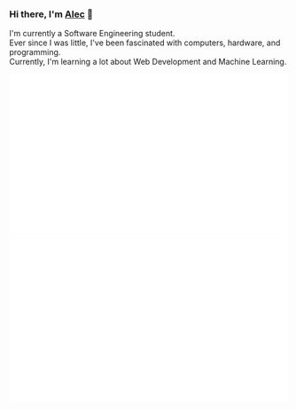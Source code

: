 ### Hi there, I'm [Alec](https://adibarra.com) 👋

I'm currently a Software Engineering student.<br>
Ever since I was little, I've been fascinated with computers, hardware, and programming.<br>
Currently, I'm learning a lot about Web Development and Machine Learning.<br>

<picture>
  <source media="(prefers-color-scheme: dark)" srcset="https://github.com/adibarra/github-stats/blob/master/generated/overview.svg#gh-dark-mode-only">
  <img src="https://github.com/adibarra/github-stats/blob/master/generated/overview.svg#gh-light-mode-only">
</picture>

<picture>
  <source media="(prefers-color-scheme: dark)" srcset="https://github.com/adibarra/github-stats/blob/master/generated/languages.svg#gh-dark-mode-only">
  <img src="https://github.com/adibarra/github-stats/blob/master/generated/languages.svg#gh-light-mode-only">
</picture>
